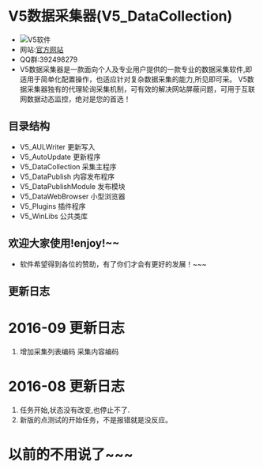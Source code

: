 # V5数据采集器(V5_DataCollection)

- ![V5软件](http://www.v5soft.com/apps/template/blog/img/logo.png)
- 网站:[官方网站](http://www.v5soft.com/project/collection/index)
- QQ群:392498279
- V5数据采集器是一款面向个人及专业用户提供的一款专业的数据采集软件,即适用于简单化配置操作，也适应针对复杂数据采集的能力,所见即可采。 V5数据采集器独有的代理轮询采集机制，可有效的解决网站屏蔽问题，可用于互联网数据动态监控，绝对是您的首选！

## 目录结构
- V5_AULWriter 更新写入
- V5_AutoUpdate 更新程序
- V5_DataCollection 采集主程序
- V5_DataPublish 内容发布程序
- V5_DataPublishModule 发布模块
- V5_DataWebBrowser 小型浏览器
- V5_Plugins 插件程序
- V5_WinLibs 公共类库

## 欢迎大家使用!enjoy!~~
- 软件希望得到各位的赞助，有了你们才会有更好的发展！~~~


## 更新日志
# 2016-09 更新日志
1. 增加采集列表编码 采集内容编码

# 2016-08 更新日志
1. 任务开始,状态没有改变,也停止不了.
2. 新版的点测试的开始任务，不是报错就是没反应。

# 以前的不用说了~~~